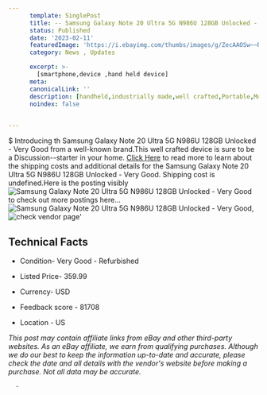 ```yaml
---
      template: SinglePost
      title: -- Samsung Galaxy Note 20 Ultra 5G N986U 128GB Unlocked - Very Good
      status: Published
      date: '2023-02-11'
      featuredImage: 'https://i.ebayimg.com/thumbs/images/g/ZecAAOSw~~Rhm7xV/s-l225.jpg'
      category: News , Updates

      excerpt: >-
        [smartphone,device ,hand held device]
      meta:
      canonicalLink: ''
      description: [handheld,industrially made,well crafted,Portable,Mobile,Compact,Convenient,Lightweight,Maneuverable,Man-portable,Miniature,Carriable,Hand-held,Light,Holdable,Transportable,Mobile device,Pocket-sized,On-the-go,Wireless,Cordless,Compact size,Convenient size, smartphone,device ,hand held device]
      noindex: false
      

---
```

$
      Introducing th Samsung Galaxy Note 20 Ultra 5G N986U 128GB Unlocked - Very Good from a well-known brand.This well crafted device  is sure to be a Discussion--starter in your home. [Click Here](https://www.ebay.com/itm/255036085233?hash=item3b6155d3f1%3Ag%3AZecAAOSw%7E%7ERhm7xV&mkevt=1&mkcid=1&mkrid=711-53200-19255-0&campid=%253CePNCampaignId%253E&customid=%253CreferenceId%253E&toolid=10049) to read more to learn about the shipping costs and additional details for the Samsung Galaxy Note 20 Ultra 5G N986U 128GB Unlocked - Very Good. Shipping cost is undefined.Here is the posting visibly ![Samsung Galaxy Note 20 Ultra 5G N986U 128GB Unlocked - Very Good](https://i.ebayimg.com/thumbs/images/g/ZecAAOSw~~Rhm7xV/s-l225.jpg) to check out more postings here... ![Samsung Galaxy Note 20 Ultra 5G N986U 128GB Unlocked - Very Good](https://i.ebayimg.com/images/g/ZecAAOSw~~Rhm7xV/s-l1600.jpg), ![check vendor page](https://origin-galleryplus.ebayimg.com/ws/web/255036085233_2_0_1/225x225.jpg,https://origin-galleryplus.ebayimg.com/ws/web/255036085233_3_0_1/225x225.jpg,https://origin-galleryplus.ebayimg.com/ws/web/255036085233_4_0_1/225x225.jpg,https://origin-galleryplus.ebayimg.com/ws/web/255036085233_5_0_1/225x225.jpg,https://origin-galleryplus.ebayimg.com/ws/web/255036085233_6_0_1/225x225.jpg)'

      

 ## Technical Facts 



     
      

 - Condition- Very Good - Refurbished 


      

 - Listed Price- 359.99 


      

 - Currency- USD 


      

 - Feedback score - 81708 


      

 - Location - US 


      
      

 *_This post may contain affiliate links from eBay and other third-party websites. As an eBay affiliate, we earn from qualifying purchases. Although we do our best to keep the information up-to-date and accurate, please check the date and all details with the vendor's website before making a purchase. Not all data may be accurate._*




      -
